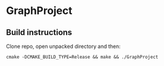 # GraphProject

## Build instructions
Clone repo, open unpacked directory and then:
```shell
cmake -DCMAKE_BUILD_TYPE=Release && make && ./GraphProject
```
